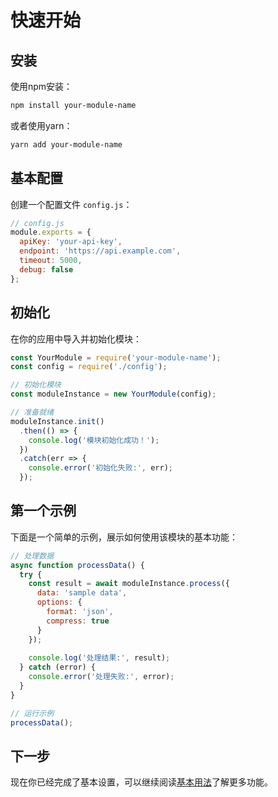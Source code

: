 # 快速开始

## 安装

使用npm安装：

```bash
npm install your-module-name
```

或者使用yarn：

```bash
yarn add your-module-name
```

## 基本配置

创建一个配置文件 `config.js`：

```js
// config.js
module.exports = {
  apiKey: 'your-api-key',
  endpoint: 'https://api.example.com',
  timeout: 5000,
  debug: false
};
```

## 初始化

在你的应用中导入并初始化模块：

```js
const YourModule = require('your-module-name');
const config = require('./config');

// 初始化模块
const moduleInstance = new YourModule(config);

// 准备就绪
moduleInstance.init()
  .then(() => {
    console.log('模块初始化成功！');
  })
  .catch(err => {
    console.error('初始化失败:', err);
  });
```

## 第一个示例

下面是一个简单的示例，展示如何使用该模块的基本功能：

```js
// 处理数据
async function processData() {
  try {
    const result = await moduleInstance.process({
      data: 'sample data',
      options: {
        format: 'json',
        compress: true
      }
    });
    
    console.log('处理结果:', result);
  } catch (error) {
    console.error('处理失败:', error);
  }
}

// 运行示例
processData();
```

## 下一步

现在你已经完成了基本设置，可以继续阅读[基本用法](/guide/basic-usage)了解更多功能。 